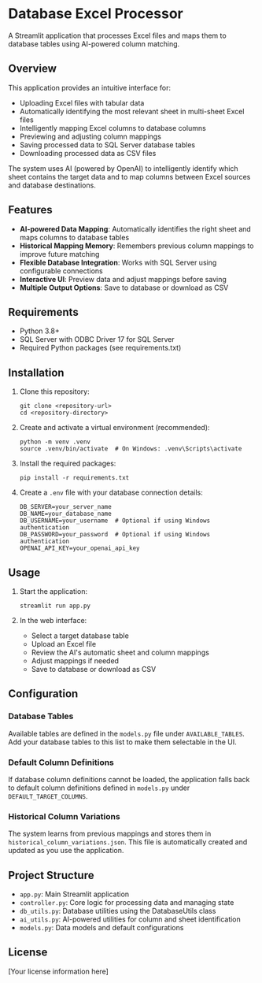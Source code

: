 # Database Excel Processor

A Streamlit application that processes Excel files and maps them to database tables using AI-powered column matching.

## Overview

This application provides an intuitive interface for:
- Uploading Excel files with tabular data
- Automatically identifying the most relevant sheet in multi-sheet Excel files
- Intelligently mapping Excel columns to database columns
- Previewing and adjusting column mappings
- Saving processed data to SQL Server database tables
- Downloading processed data as CSV files

The system uses AI (powered by OpenAI) to intelligently identify which sheet contains the target data and to map columns between Excel sources and database destinations.

## Features

- **AI-powered Data Mapping**: Automatically identifies the right sheet and maps columns to database tables
- **Historical Mapping Memory**: Remembers previous column mappings to improve future matching
- **Flexible Database Integration**: Works with SQL Server using configurable connections
- **Interactive UI**: Preview data and adjust mappings before saving
- **Multiple Output Options**: Save to database or download as CSV

## Requirements

- Python 3.8+
- SQL Server with ODBC Driver 17 for SQL Server
- Required Python packages (see requirements.txt)

## Installation

1. Clone this repository:
   ```
   git clone <repository-url>
   cd <repository-directory>
   ```

2. Create and activate a virtual environment (recommended):
   ```
   python -m venv .venv
   source .venv/bin/activate  # On Windows: .venv\Scripts\activate
   ```

3. Install the required packages:
   ```
   pip install -r requirements.txt
   ```

4. Create a `.env` file with your database connection details:
   ```
   DB_SERVER=your_server_name
   DB_NAME=your_database_name
   DB_USERNAME=your_username  # Optional if using Windows authentication
   DB_PASSWORD=your_password  # Optional if using Windows authentication
   OPENAI_API_KEY=your_openai_api_key
   ```

## Usage

1. Start the application:
   ```
   streamlit run app.py
   ```

2. In the web interface:
   - Select a target database table
   - Upload an Excel file
   - Review the AI's automatic sheet and column mappings
   - Adjust mappings if needed
   - Save to database or download as CSV

## Configuration

### Database Tables

Available tables are defined in the `models.py` file under `AVAILABLE_TABLES`. Add your database tables to this list to make them selectable in the UI.

### Default Column Definitions

If database column definitions cannot be loaded, the application falls back to default column definitions defined in `models.py` under `DEFAULT_TARGET_COLUMNS`.

### Historical Column Variations

The system learns from previous mappings and stores them in `historical_column_variations.json`. This file is automatically created and updated as you use the application.

## Project Structure

- `app.py`: Main Streamlit application
- `controller.py`: Core logic for processing data and managing state
- `db_utils.py`: Database utilities using the DatabaseUtils class
- `ai_utils.py`: AI-powered utilities for column and sheet identification
- `models.py`: Data models and default configurations

## License

[Your license information here] 